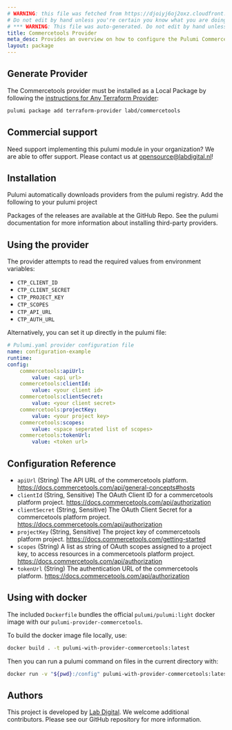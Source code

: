 ```yaml
---
# WARNING: this file was fetched from https://djoiyj6oj2oxz.cloudfront.net/docs/registry.opentofu.org/labd/commercetools/1.19.2/index.md
# Do not edit by hand unless you're certain you know what you are doing!
# *** WARNING: This file was auto-generated. Do not edit by hand unless you're certain you know what you are doing! ***
title: Commercetools Provider
meta_desc: Provides an overview on how to configure the Pulumi Commercetools provider.
layout: package
---
```


## Generate Provider

The Commercetools provider must be installed as a Local Package by following the [instructions for Any Terraform Provider](https://www.pulumi.com/registry/packages/terraform-provider/):

```bash
pulumi package add terraform-provider labd/commercetools
```
## Commercial support
Need support implementing this pulumi module in your organization? We are
able to offer support. Please contact us at
opensource@labdigital.nl!
## Installation
Pulumi automatically downloads providers from the pulumi registry. Add the
following to your pulumi project

Packages of the releases are available at the GitHub Repo.
See the pulumi documentation
for more information about installing third-party providers.
## Using the provider
The provider attempts to read the required values from environment variables:
- `CTP_CLIENT_ID`
- `CTP_CLIENT_SECRET`
- `CTP_PROJECT_KEY`
- `CTP_SCOPES`
- `CTP_API_URL`
- `CTP_AUTH_URL`

Alternatively, you can set it up directly in the pulumi file:

```yaml
# Pulumi.yaml provider configuration file
name: configuration-example
runtime:
config:
    commercetools:apiUrl:
        value: <api url>
    commercetools:clientId:
        value: <your client id>
    commercetools:clientSecret:
        value: <your client secret>
    commercetools:projectKey:
        value: <your project key>
    commercetools:scopes:
        value: <space seperated list of scopes>
    commercetools:tokenUrl:
        value: <token url>

```
## Configuration Reference

- `apiUrl` (String) The API URL of the commercetools platform. <https://docs.commercetools.com/api/general-concepts#hosts>
- `clientId` (String, Sensitive) The OAuth Client ID for a commercetools platform project. <https://docs.commercetools.com/api/authorization>
- `clientSecret` (String, Sensitive) The OAuth Client Secret for a commercetools platform project. <https://docs.commercetools.com/api/authorization>
- `projectKey` (String, Sensitive) The project key of commercetools platform project. <https://docs.commercetools.com/getting-started>
- `scopes` (String) A list as string of OAuth scopes assigned to a project key, to access resources in a commercetools platform project. <https://docs.commercetools.com/api/authorization>
- `tokenUrl` (String) The authentication URL of the commercetools platform. <https://docs.commercetools.com/api/authorization>
## Using with docker

The included `Dockerfile` bundles the official  `pulumi/pulumi:light` docker image with
our `pulumi-provider-commercetools`.

To build the docker image file locally, use:
```sh
docker build . -t pulumi-with-provider-commercetools:latest
```
Then you can run a pulumi command on files in the current directory with:
```sh
docker run -v "${pwd}:/config" pulumi-with-provider-commercetools:latest <CMD>
```
## Authors
This project is developed by [Lab Digital](https://www.labdigital.nl). We
welcome additional contributors. Please see our
GitHub repository
for more information.